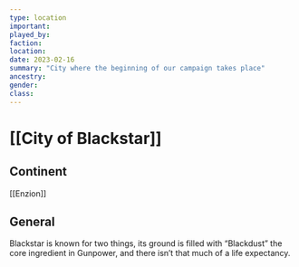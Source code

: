 ```yaml
---
type: location
important:
played_by:
faction:
location: 
date: 2023-02-16
summary: "City where the beginning of our campaign takes place"
ancestry: 
gender: 
class: 
---
```

# [[City of Blackstar]]

## Continent
[[Enzion]]

## General
Blackstar is known for two things, its ground is filled with “Blackdust” the core ingredient in Gunpower, and there isn’t that much of a life expectancy.